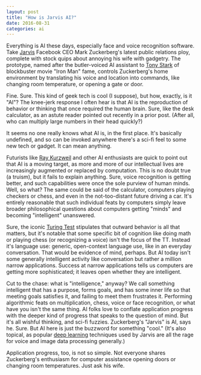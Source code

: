 ```yaml
---
layout: post
title: "How is Jarvis AI?"
date: 2016-08-31
categories: ai
---
```


Everything is AI these days, especially face and voice recognition software.  Take [Jarvis](http://www.usatoday.com/story/tech/news/2016/08/29/zuckerberg-may-debut-jarvis-ai-assistant-next-month/89566074/) Facebook CEO Mark Zuckerberg's latest public relations ploy, complete with stock quips about annoying his wife with gadgetry.  The prototype, named after the butler-voiced AI assistant to [Tony Stark](https://en.wikipedia.org/wiki/Iron_Man) of blockbuster movie "Iron Man" fame, controls Zuckerberg's home environment by translating his voice and location into commands, like changing room temperature, or opening a gate or door.

Fine.  Sure.  This kind of geek tech is cool (I suppose), but how, exactly, is it "AI"?  The knee-jerk response I often hear is that AI is the reproduction of behavior or thinking that once required the human brain.  Sure, like the desk calculator, as an astute reader pointed out recently in a prior post.  (After all, who can multiply large numbers in their head quickly?)

It seems no one really knows what AI is, in the first place.  It's basically undefined, and so can be invoked anywhere there's a sci-fi feel to some new tech or gadget.  It can mean anything.  

Futurists like [Ray Kurzweil](http://www.kurzweilai.net/) and other AI enthusiasts are quick to point out that AI is a moving target, as more and more of our intellectual lives are increasingly augmented or replaced by computation.  This is no doubt true (a truism), but it fails to explain anything.  Sure, voice recognition is getting better, and such capabilities were once the sole purview of human minds.  Well, so what?  The same could be said of the calculator, computers playing checkers or chess, and even in the not-too-distant future driving a car.  It's entirely reasonable that such individual feats by computers simply leave broader philosophical questions about computers getting "minds" and becoming "intelligent" unanswered.

Sure, the iconic [Turing Test](https://en.wikipedia.org/wiki/Turing_test) stipulates that outward behavior is all that matters, but it's notable that some specific bit of cognition like doing math or playing chess (or recognizing a voice) isn't the focus of the TT.  Instead it's language use:  generic, open-context language use, like in an everyday conversation.  That would be evidence of mind, perhaps.  But AI today isn't some generally intelligent activity like conversation but rather a million narrow applications.  Success at narrow applications tells us computers are getting more sophisticated; it leaves open whether they are intelligent.

Cut to the chase:  what is "intelligence," anyway?  We call something intelligent that has a purpose, forms goals, and has some inner life so that meeting goals satisfies it, and failing to meet them frustrates it.  Performing algorithmic feats on multiplication, chess, voice or face recognition, or what have you isn't the same thing.  AI folks love to conflate application progress with the deeper kind of progress that speaks to the question of mind.  But it's all wishful thinking, and sci-fi fuzzies.  Zuckerberg's "Jarvis" is AI, says he.  Sure.  But AI here is just the buzzword for something "cool."  (It's also topical, as popular [deep learning](https://en.wikipedia.org/wiki/Deep_learning) techniques used by Jarvis are all the rage for voice and image data processing generally.)

Application progress, too, is not so simple.  Not everyone shares Zuckerberg's enthusiasm for computer assistance opening doors or changing room temperatures.  Just ask his wife.


